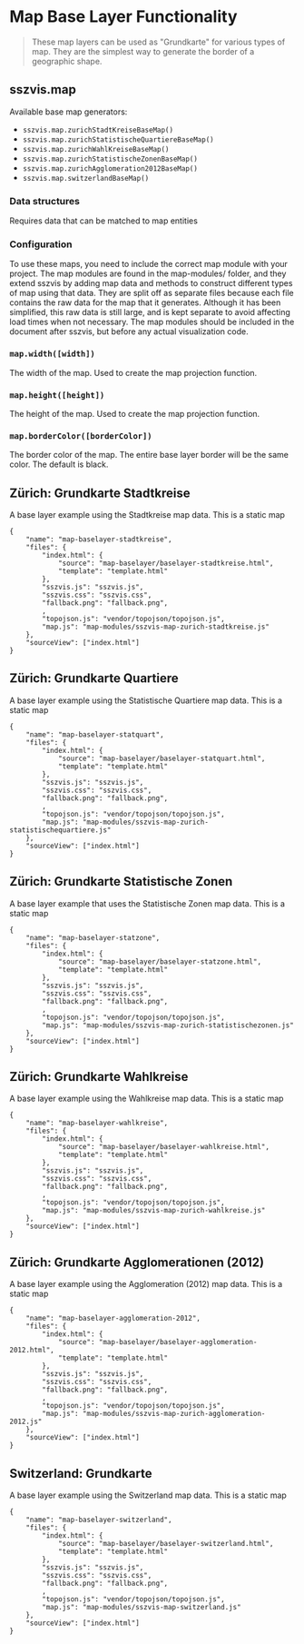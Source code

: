 # Map Base Layer Functionality

> These map layers can be used as "Grundkarte" for various types of map. They are the simplest way to generate the border of a geographic shape.

## sszvis.map

Available base map generators:

* `sszvis.map.zurichStadtKreiseBaseMap()`
* `sszvis.map.zurichStatistischeQuartiereBaseMap()`
* `sszvis.map.zurichWahlKreiseBaseMap()`
* `sszvis.map.zurichStatistischeZonenBaseMap()`
* `sszvis.map.zurichAgglomeration2012BaseMap()`
* `sszvis.map.switzerlandBaseMap()`

### Data structures

Requires data that can be matched to map entities

### Configuration

To use these maps, you need to include the correct map module with your project. The map modules are found in the map-modules/ folder, and they extend sszvis by adding map data and methods to construct different types of map using that data. They are split off as separate files because each file contains the raw data for the map that it generates. Although it has been simplified, this raw data is still large, and is kept separate to avoid affecting load times when not necessary. The map modules should be included in the document after sszvis, but before any actual visualization code.

### `map.width([width])`

The width of the map. Used to create the map projection function.

### `map.height([height])`

The height of the map. Used to create the map projection function.

### `map.borderColor([borderColor])`

The border color of the map. The entire base layer border will be the same color. The default is black.

## Zürich: Grundkarte Stadtkreise

A base layer example using the Stadtkreise map data. This is a static map

```project
{
    "name": "map-baselayer-stadtkreise",
    "files": {
        "index.html": {
            "source": "map-baselayer/baselayer-stadtkreise.html",
            "template": "template.html"
        },
        "sszvis.js": "sszvis.js",
        "sszvis.css": "sszvis.css",
        "fallback.png": "fallback.png",
        ,
        "topojson.js": "vendor/topojson/topojson.js",
        "map.js": "map-modules/sszvis-map-zurich-stadtkreise.js"
    },
    "sourceView": ["index.html"]
}
```

## Zürich: Grundkarte Quartiere

A base layer example using the Statistische Quartiere map data. This is a static map

```project
{
    "name": "map-baselayer-statquart",
    "files": {
        "index.html": {
            "source": "map-baselayer/baselayer-statquart.html",
            "template": "template.html"
        },
        "sszvis.js": "sszvis.js",
        "sszvis.css": "sszvis.css",
        "fallback.png": "fallback.png",
        ,
        "topojson.js": "vendor/topojson/topojson.js",
        "map.js": "map-modules/sszvis-map-zurich-statistischequartiere.js"
    },
    "sourceView": ["index.html"]
}
```

## Zürich: Grundkarte Statistische Zonen

A base layer example that uses the Statistische Zonen map data. This is a static map

```project
{
    "name": "map-baselayer-statzone",
    "files": {
        "index.html": {
            "source": "map-baselayer/baselayer-statzone.html",
            "template": "template.html"
        },
        "sszvis.js": "sszvis.js",
        "sszvis.css": "sszvis.css",
        "fallback.png": "fallback.png",
        ,
        "topojson.js": "vendor/topojson/topojson.js",
        "map.js": "map-modules/sszvis-map-zurich-statistischezonen.js"
    },
    "sourceView": ["index.html"]
}
```

## Zürich: Grundkarte Wahlkreise

A base layer example using the Wahlkreise map data. This is a static map

```project
{
    "name": "map-baselayer-wahlkreise",
    "files": {
        "index.html": {
            "source": "map-baselayer/baselayer-wahlkreise.html",
            "template": "template.html"
        },
        "sszvis.js": "sszvis.js",
        "sszvis.css": "sszvis.css",
        "fallback.png": "fallback.png",
        ,
        "topojson.js": "vendor/topojson/topojson.js",
        "map.js": "map-modules/sszvis-map-zurich-wahlkreise.js"
    },
    "sourceView": ["index.html"]
}
```

## Zürich: Grundkarte Agglomerationen (2012)

A base layer example using the Agglomeration (2012) map data. This is a static map

```project
{
    "name": "map-baselayer-agglomeration-2012",
    "files": {
        "index.html": {
            "source": "map-baselayer/baselayer-agglomeration-2012.html",
            "template": "template.html"
        },
        "sszvis.js": "sszvis.js",
        "sszvis.css": "sszvis.css",
        "fallback.png": "fallback.png",
        ,
        "topojson.js": "vendor/topojson/topojson.js",
        "map.js": "map-modules/sszvis-map-zurich-agglomeration-2012.js"
    },
    "sourceView": ["index.html"]
}
```

## Switzerland: Grundkarte

A base layer example using the Switzerland map data. This is a static map

```project
{
    "name": "map-baselayer-switzerland",
    "files": {
        "index.html": {
            "source": "map-baselayer/baselayer-switzerland.html",
            "template": "template.html"
        },
        "sszvis.js": "sszvis.js",
        "sszvis.css": "sszvis.css",
        "fallback.png": "fallback.png",
        ,
        "topojson.js": "vendor/topojson/topojson.js",
        "map.js": "map-modules/sszvis-map-switzerland.js"
    },
    "sourceView": ["index.html"]
}
```
